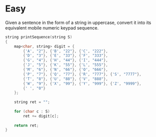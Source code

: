 # Easy

Given a sentence in the form of a string in uppercase, convert it into its equivalent mobile numeric keypad sequence.

```cpp
string printSequence(string S)
{
    map<char, string> digit = {
        {'A', "2"}, {'B', "22"}, {'C', "222"},
        {'D', "3"}, {'E', "33"}, {'F', "333"},
        {'G', "4"}, {'H', "44"}, {'I', "444"},
        {'J', "5"}, {'K', "55"}, {'L', "555"},
        {'M', "6"}, {'N', "66"}, {'O', "666"},
        {'P', "7"}, {'Q', "77"}, {'R', "777"}, {'S', "7777"},
        {'T', "8"}, {'U', "88"}, {'V', "888"},
        {'W', "9"}, {'X', "99"}, {'Y', "999"}, {'Z', "9999"},
        {' ', "0"}
    };
    
    string ret = "";
    
    for (char c : S)
        ret += digit[c];
        
    return ret;
}
```
